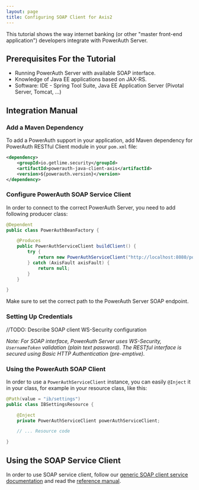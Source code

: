 ```yaml
---
layout: page
title: Configuring SOAP Client for Axis2
---
```


This tutorial shows the way internet banking (or other "master front-end application") developers integrate with PowerAuth Server.

## Prerequisites For the Tutorial

- Running PowerAuth Server with available SOAP interface.
- Knowledge of Java EE applications based on JAX-RS.
- Software: IDE - Spring Tool Suite, Java EE Application Server (Pivotal Server, Tomcat, ...)

## Integration Manual

### Add a Maven Dependency

To add a PowerAuth support in your application, add Maven dependency for PowerAuth RESTful Client module in your `pom.xml` file:

```xml
<dependency>
    <groupId>io.getlime.security</groupId>
    <artifactId>powerauth-java-client-axis</artifactId>
    <version>${powerauth.version}</version>
</dependency>
```

### Configure PowerAuth SOAP Service Client

In order to connect to the correct PowerAuth Server, you need to add following producer class:

```java
@Dependent
public class PowerAuthBeanFactory {

    @Produces
    public PowerAuthServiceClient buildClient() {
        try {
            return new PowerAuthServiceClient("http://localhost:8080/powerauth-java-server/soap");
        } catch (AxisFault axisFault) {
            return null;
        }
    }

}
```

Make sure to set the correct path to the PowerAuth Server SOAP endpoint.

### Setting Up Credentials

//TODO: Describe SOAP client WS-Security configuration

_Note: For SOAP interface, PowerAuth Server uses WS-Security, `UsernameToken` validation (plain text password). The RESTful interface is secured using Basic HTTP Authentication (pre-emptive)._

### Using the PowerAuth SOAP Client

In order to use a `PowerAuthServiceClient` instance, you can easily `@Inject` it in your class, for example in your resource class, like this:

```java
@Path(value = "ib/settings")
public class IBSettingsResource {

    @Inject
    private PowerAuthServiceClient powerAuthServiceClient;

    // ... Resource code

}
```

## Using the SOAP Service Client

In order to use SOAP service client, follow our [generic SOAP client service documentation](./SOAP-Client-Library-Usage) and read the [reference manual](./SOAP-Service-Methods).
